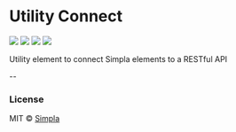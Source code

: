 # Utility Connect
![][bower-badge] [![][travis-badge]][travis-url] [![][bowerdeps-badge]][bowerdeps-url] [![][npmdevdeps-badge]][npmdevdeps-url]

Utility element to connect Simpla elements to a RESTful API

--

### License

MIT © [Simpla](admin@simpla.io)

[bower-badge]: https://img.shields.io/bower/v/sm-utility-connect.svg
[travis-badge]: https://img.shields.io/travis/simplaio/sm-utility-connect.svg
[travis-url]: https://travis-ci.org/simplaio/sm-utility-connect
[bowerdeps-badge]: https://img.shields.io/gemnasium/simplaio/sm-utility-connect.svg
[bowerdeps-url]: https://gemnasium.com/bower/sm-utility-connect
[npmdevdeps-badge]: https://img.shields.io/david/dev/simplaio/sm-utility-connect.svg?theme=shields.io
[npmdevdeps-url]: https://david-dm.org/simplaio/sm-utility-connect#info=devDependencies
